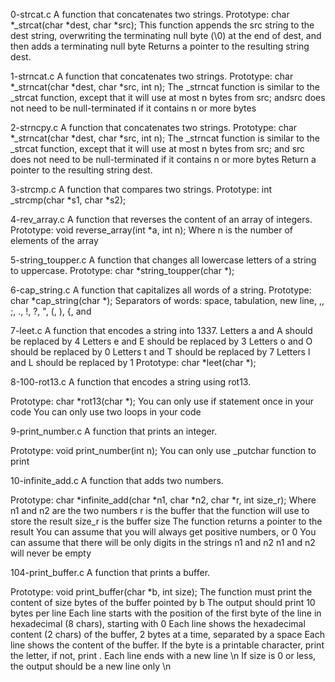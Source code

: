 0-strcat.c
  A function that concatenates two strings.
  Prototype: char *_strcat(char *dest, char *src);
  This function appends the src string to the dest string, overwriting the terminating null byte (\0) at the end of dest, and then adds a terminating null byte
  Returns a pointer to the resulting string dest.
  
1-strncat.c
  A function that concatenates two strings.
  Prototype: char *_strncat(char *dest, char *src, int n);
  The _strncat function is similar to the _strcat function, except that it will use at most n bytes from src; andsrc does not need to be null-terminated if it contains n   or more bytes

2-strncpy.c
  A function that concatenates two strings.
  Prototype: char *_strncat(char *dest, char *src, int n);
  The _strncat function is similar to the _strcat function, except that it will use at most n bytes from src; and src does not need to be null-terminated if it contains   n or more bytes
  Return a pointer to the resulting string dest.
  
3-strcmp.c
  A function that compares two strings.
  Prototype: int _strcmp(char *s1, char *s2);
 
4-rev_array.c 
  A function that reverses the content of an array of integers.
  Prototype: void reverse_array(int *a, int n);
  Where n is the number of elements of the array
  
5-string_toupper.c
  A function that changes all lowercase letters of a string to uppercase.
  Prototype: char *string_toupper(char *);
  
6-cap_string.c
  A function that capitalizes all words of a string.
  Prototype: char *cap_string(char *);
  Separators of words: space, tabulation, new line, ,, ;, ., !, ?, ", (, ), {, and 
  
7-leet.c
  A function that encodes a string into 1337.
  Letters a and A should be replaced by 4
  Letters e and E should be replaced by 3
  Letters o and O should be replaced by 0
  Letters t and T should be replaced by 7
  Letters l and L should be replaced by 1
  Prototype: char *leet(char *);

8-100-rot13.c
A function that encodes a string using rot13.

Prototype: char *rot13(char *);
You can only use if statement once in your code
You can only use two loops in your code

9-print_number.c
A function that prints an integer.

Prototype: void print_number(int n);
You can only use _putchar function to print

10-infinite_add.c
A function that adds two numbers.

Prototype: char *infinite_add(char *n1, char *n2, char *r, int size_r);
Where n1 and n2 are the two numbers
r is the buffer that the function will use to store the result
size_r is the buffer size
The function returns a pointer to the result
You can assume that you will always get positive numbers, or 0
You can assume that there will be only digits in the strings n1 and n2
n1 and n2 will never be empty

104-print_buffer.c
A  function that prints a buffer.

Prototype: void print_buffer(char *b, int size);
The function must print the content of size bytes of the buffer pointed by b
The output should print 10 bytes per line
Each line starts with the position of the first byte of the line in hexadecimal (8 chars), starting with 0
Each line shows the hexadecimal content (2 chars) of the buffer, 2 bytes at a time, separated by a space
Each line shows the content of the buffer. If the byte is a printable character, print the letter, if not, print .
Each line ends with a new line \n
If size is 0 or less, the output should be a new line only \n









